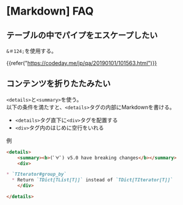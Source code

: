 # [Markdown] FAQ


テーブルの中でパイプをエスケープしたい
--------------------------------------

`&＃124;`を使用する。

{{refer("https://codeday.me/jp/qa/20190101/101563.html")}}


コンテンツを折りたたみたい
--------------------------

`<details>`と`<summary>`を使う。  
以下の条件を満たすと、`<details>`タグの内部にMarkdownを書ける。

* `<details>`タグ直下に`<div>`タグを配置する
* `<div>`タグ内のはじめに空行をいれる

例

```markdown
<details>
    <summary><b>(ﾟ∀ﾟ) v5.0 have breaking changes</b></summary>
    <div>

* `TIterator#group_by`
  * Return `TDict[TList[T]]` instead of `TDict[TIterator[T]]`
    </div>

</details>
```
